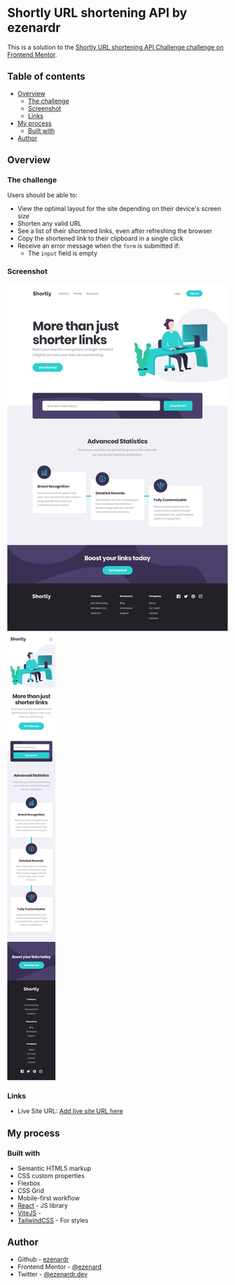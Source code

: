 # Shortly URL shortening API by ezenardr

This is a solution to the [Shortly URL shortening API Challenge challenge on Frontend Mentor](https://www.frontendmentor.io/challenges/url-shortening-api-landing-page-2ce3ob-G).

## Table of contents

-   [Overview](#overview)
    -   [The challenge](#the-challenge)
    -   [Screenshot](#screenshot)
    -   [Links](#links)
-   [My process](#my-process)
    -   [Built with](#built-with)
-   [Author](#author)

## Overview

### The challenge

Users should be able to:

-   View the optimal layout for the site depending on their device's screen size
-   Shorten any valid URL
-   See a list of their shortened links, even after refreshing the browser
-   Copy the shortened link to their clipboard in a single click
-   Receive an error message when the `form` is submitted if:
    -   The `input` field is empty

### Screenshot

![](./public/design/desktop-design.jpg)
![](./public/design/mobile-design.jpg)

### Links

-   Live Site URL: [Add live site URL here](https://your-live-site-url.com)

## My process

### Built with

-   Semantic HTML5 markup
-   CSS custom properties
-   Flexbox
-   CSS Grid
-   Mobile-first workflow
-   [React](https://reactjs.org/) - JS library
-   [ViteJS](https://vitejs.dev) -
-   [TailwindCSS](https://tailwindcss.com) - For styles

## Author

-   Github - [ezenardr](https://github.com/ezenardr)
-   Frontend Mentor - [@ezenard](https://www.frontendmentor.io/profile/ezenardr)
-   Twitter - [@ezenardr.dev](https://www.twitter.com/ezenardr.dev)
